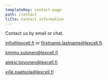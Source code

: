 ```yaml
---
templateKey: contact-page
path: /contact
title: Contact information
---
```

Contact us by email or chat.

<a href="mailto:info@lexcell.fi" class="email-link">info@lexcell.fi</a> or firstname.lastname@lexcell.fi.

<a href="mailto:kimmo.sulonen@lexcell.fi" class="email-link">kimmo.sulonen@lexcell.fi</a>

<a href="mailto:aleksi.toivonen@lexcell.fi" class="email-link">aleksi.toivonen@lexcell.fi</a>

<a href="mailto:ville.paatsola@lexcell.fi" class="email-link">ville.paatsola@lexcell.fi</a>
